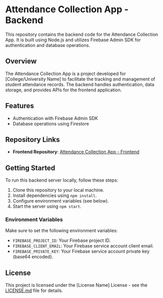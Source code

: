 # Attendance Collection App - Backend

This repository contains the backend code for the Attendance Collection App. It is built using Node.js and utilizes Firebase Admin SDK for authentication and database operations.

## Overview

The Attendance Collection App is a project developed for [College/University Name] to facilitate the tracking and management of student attendance records. The backend handles authentication, data storage, and provides APIs for the frontend application.

## Features

- Authentication with Firebase Admin SDK
- Database operations using Firestore

## Repository Links

- **Frontend Repository**: [Attendance Collection App - Frontend](https://github.com/muhammedshamil8/Attendance-collection-app)

## Getting Started

To run this backend server locally, follow these steps:

1. Clone this repository to your local machine.
2. Install dependencies using `npm install`.
3. Configure environment variables (see below).
4. Start the server using `npm start`.

### Environment Variables

Make sure to set the following environment variables:

- `FIREBASE_PROJECT_ID`: Your Firebase project ID.
- `FIREBASE_CLIENT_EMAIL`: Your Firebase service account client email.
- `FIREBASE_PRIVATE_KEY`: Your Firebase service account private key (base64 encoded).


## License

This project is licensed under the [License Name] License - see the [LICENSE.md](LICENSE.md) file for details.
